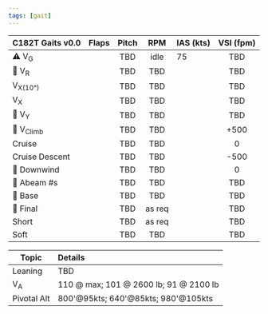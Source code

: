 ```yaml
---
tags: [gait]
---
```


| **C182T Gaits** v0.0 | **Flaps** | **Pitch** | **RPM** | **IAS (kts)** | **VSI (fpm)** |
| -------------------- | --------- |:---------:|:-------:| ------------- |:-------------:|
| ⚠️ V<sub>G</sub>     |           |    TBD    |  idle   | 75            |      TBD      |
| 🛫 V<sub>R</sub>     |           |    TBD    |   TBD   |               |      TBD      |
| V<sub>X(10°)</sub>   |           |    TBD    |   TBD   |               |      TBD      |
| V<sub>X</sub>        |           |    TBD    |   TBD   |               |      TBD      |
| 🛫 V<sub>Y</sub>     |           |    TBD    |   TBD   |               |      TBD      |
| 🛫 V<sub>Climb</sub> |           |    TBD    |   TBD   |               |     +500      |
| Cruise               |           |    TBD    |   TBD   |               |       0       |
| Cruise Descent       |           |    TBD    |   TBD   |               |     \-500     |
| 🛬 Downwind          |           |    TBD    |   TBD   |               |       0       |
| 🛬 Abeam \#s         |           |    TBD    |   TBD   |               |      TBD      |
| 🛬 Base              |           |    TBD    |   TBD   |               |      TBD      |
| 🛬 Final             |           |    TBD    | as req  |               |      TBD      |
| Short                |           |    TBD    | as req  |               |      TBD      |
| Soft                 |           |    TBD    |   TBD   |               |      TBD      |


| Topic         | Details                              |
| ------------- |:------------------------------------ |
| Leaning       | TBD                             |
| V<sub>A</sub> | 110 @ max; 101 @ 2600 lb; 91 @ 2100 lb |
| Pivotal Alt   | 800'@95kts; 640'@85kts; 980'@105kts  | 

